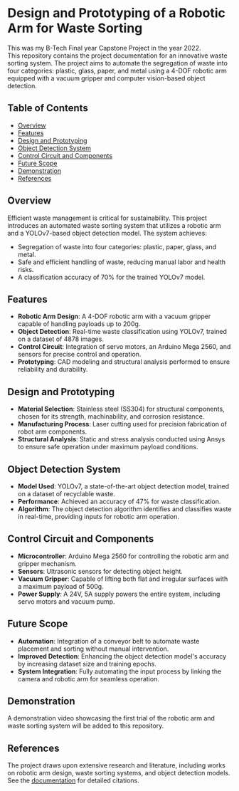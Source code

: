 # Design and Prototyping of a Robotic Arm for Waste Sorting
This was my B-Tech Final year Capstone Project in the year 2022. <br>
This repository contains the project documentation for an innovative waste sorting system. The project aims to automate the segregation of waste into four categories: plastic, glass, paper, and metal using a 4-DOF robotic arm equipped with a vacuum gripper and computer vision-based object detection.

## Table of Contents
- [Overview](#overview)
- [Features](#features)
- [Design and Prototyping](#design-and-prototyping)
- [Object Detection System](#object-detection-system)
- [Control Circuit and Components](#control-circuit-and-components)
- [Future Scope](#future-scope)
- [Demonstration](#demonstration)
- [References](#references)

## Overview
Efficient waste management is critical for sustainability. This project introduces an automated waste sorting system that utilizes a robotic arm and a YOLOv7-based object detection model. The system achieves:
- Segregation of waste into four categories: plastic, paper, glass, and metal.
- Safe and efficient handling of waste, reducing manual labor and health risks.
- A classification accuracy of 70% for the trained YOLOv7 model.

## Features
- **Robotic Arm Design**: A 4-DOF robotic arm with a vacuum gripper capable of handling payloads up to 200g.
- **Object Detection**: Real-time waste classification using YOLOv7, trained on a dataset of 4878 images.
- **Control Circuit**: Integration of servo motors, an Arduino Mega 2560, and sensors for precise control and operation.
- **Prototyping**: CAD modeling and structural analysis performed to ensure reliability and durability.

## Design and Prototyping
- **Material Selection**: Stainless steel (SS304) for structural components, chosen for its strength, machinability, and corrosion resistance.
- **Manufacturing Process**: Laser cutting used for precision fabrication of robot arm components.
- **Structural Analysis**: Static and stress analysis conducted using Ansys to ensure safe operation under maximum payload conditions.

## Object Detection System
- **Model Used**: YOLOv7, a state-of-the-art object detection model, trained on a dataset of recyclable waste.
- **Performance**: Achieved an accuracy of 47% for waste classification.
- **Algorithm**: The object detection algorithm identifies and classifies waste in real-time, providing inputs for robotic arm operation.

## Control Circuit and Components
- **Microcontroller**: Arduino Mega 2560 for controlling the robotic arm and gripper mechanism.
- **Sensors**: Ultrasonic sensors for detecting object height.
- **Vacuum Gripper**: Capable of lifting both flat and irregular surfaces with a maximum payload of 500g.
- **Power Supply**: A 24V, 5A supply powers the entire system, including servo motors and vacuum pump.

## Future Scope
- **Automation**: Integration of a conveyor belt to automate waste placement and sorting without manual intervention.
- **Improved Detection**: Enhancing the object detection model's accuracy by increasing dataset size and training epochs.
- **System Integration**: Fully automating the input process by linking the camera and robotic arm for seamless operation.

## Demonstration
A demonstration video showcasing the first trial of the robotic arm and waste sorting system will be added to this repository.

## References
The project draws upon extensive research and literature, including works on robotic arm design, waste sorting systems, and object detection models. See the [documentation](https://github.com/ChinmayAmrutkar/Design_and_Prototyping_of_Robotic_Arm/blob/647a2e16e40c4f69a4f61f87151eb39a035f4cdb/Design_and_Prototyping_of_Robotic_Arm_For_Waste_Sorting_Documentation.pdf) for detailed citations.
